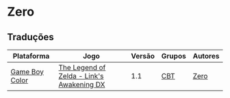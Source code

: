 # Zero

## Traduções

| Plataforma | Jogo | Versão | Grupos | Autores |
| ----------- | ----------- | ----------- | ----------- | ----------- |
| [Game Boy Color](../../traducoes/game-boy-color/) | [The Legend of Zelda - Link's Awakening DX](../../traducoes/game-boy-color/the-legend-of-zelda-links-awakening-dx_zero/) | 1.1 | [CBT](../../grupos/cbt/) | [Zero](../../autores/zero/) |